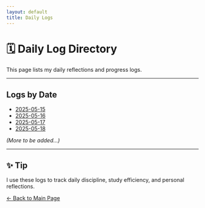 ```yaml
---
layout: default
title: Daily Logs
---
```


# 🗓️ Daily Log Directory

This page lists my daily reflections and progress logs.

---

## Logs by Date

- [2025-05-15](2025-05-15.md)
- [2025-05-16](2025-05-16.md)
- [2025-05-17](2025-05-17.md)
- [2025-05-18](2025-05-18.md)

_(More to be added...)_

---

## ✨ Tip

I use these logs to track daily discipline, study efficiency, and personal reflections.

[← Back to Main Page](../index.md)




